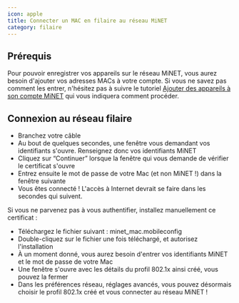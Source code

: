 ```yaml
---
icon: apple
title: Connecter un MAC en filaire au réseau MiNET
category: filaire
---
```


## Prérequis

Pour pouvoir enregistrer vos appareils sur le réseau MiNET, vous aurez besoin d'ajouter vos adresses MACs à votre compte. Si vous ne savez pas comment les entrer, n'hésitez pas à suivre le tutoriel [Ajouter des appareils à son compte MiNET](/tutoriels/ajouter-des-appareils) qui vous indiquera comment procéder.

## Connexion au réseau filaire

- Branchez votre câble
- Au bout de quelques secondes, une fenêtre vous demandant vos identifiants s'ouvre. Renseignez donc vos identifiants MiNET
- Cliquez sur “Continuer” lorsque la fenêtre qui vous demande de vérifier le certificat s'ouvre
- Entrez ensuite le mot de passe de votre Mac (et non MiNET !) dans la fenêtre suivante
- Vous êtes connecté ! L'accès à Internet devrait se faire dans les secondes qui suivent.

Si vous ne parvenez pas à vous authentifier, installez manuellement ce certificat :

- Téléchargez le fichier suivant : minet_mac.mobileconfig
- Double-cliquez sur le fichier une fois téléchargé, et autorisez l'installation
- À un moment donné, vous aurez besoin d'entrer vos identifiants MiNET et le mot de passe de votre Mac
- Une fenêtre s'ouvre avec les détails du profil 802.1x ainsi créé, vous pouvez la fermer
- Dans les préférences réseau, réglages avancés, vous pouvez désormais choisir le profil 802.1x créé et vous connecter au réseau MiNET !
